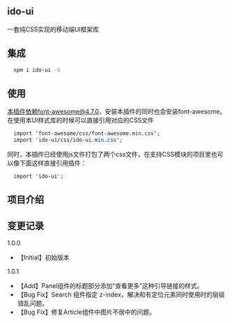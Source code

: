 ## ido-ui
一套纯CSS实现的移动端UI框架库

## 集成
```bash
  npm i ido-ui -S
```
## 使用
本插件依赖font-awesome@4.7.0，安装本插件的同时也会安装font-awesome。在使用本UI样式库的时候可以直接引用对应的CSS文件
```css
  import 'font-awesome/css/font-awesome.min.css';
  import 'ido-ui/css/ido-ui.min.css';
```
同时，本插件已经使用js文件打包了两个css文件，在支持CSS模块的项目里也可以像下面这样直接引用插件：
```css
  import 'ido-ui';
```
## 项目介绍

## 变更记录
1.0.0
- 【Initial】初始版本

1.0.1
- 【Add】Panel组件的标题部分添加“查看更多”这种引导链接的样式。
- 【Bug Fix】Search 组件指定 z-index，解决和有定位元素同时使用时的层级错乱问题。
- 【Bug Fix】修复Article组件中图片不居中的问题。



